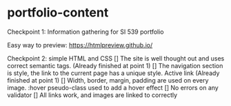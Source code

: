 # portfolio-content
Checkpoint 1: Information gathering for SI 539 portfolio

Easy way to preview: https://htmlpreview.github.io/

Checkpoint 2: simple HTML and CSS
[] The site is well thought out and uses correct semantic tags. (Already finished at point 1)
[] The navigation section is style, the link to the current page has a unique style. Active link (Already finished at point 1)
[] Width, border, margin, padding are used on every image. :hover pseudo-class used to add a hover effect
[] No errors on any validator
[] All links work, and images are linked to correctly
